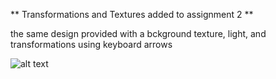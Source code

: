 ** Transformations and Textures added to assignment 2 **

the same design provided with a bckground texture, light, and transformations using keyboard arrows

![alt text](https://media.giphy.com/media/27c3ILgHzAlXzI3v21/giphy.gif)
